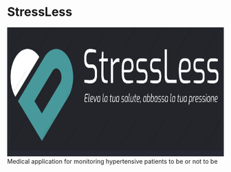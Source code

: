 # StressLess
<img
src="StressLessLogo.png"
alt="signal"
style=" height: 300px; width: 300 px;"
/>
Medical application for monitoring hypertensive patients to be or not to be
